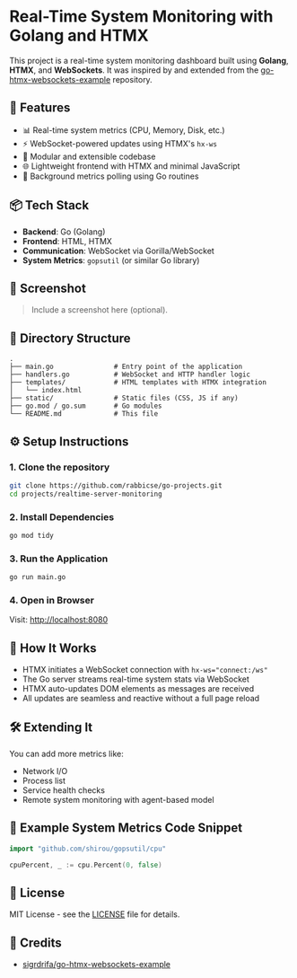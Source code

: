 # Real-Time System Monitoring with Golang and HTMX

This project is a real-time system monitoring dashboard built using **Golang**, **HTMX**, and **WebSockets**. It was inspired by and extended from the [go-htmx-websockets-example](https://github.com/sigrdrifa/go-htmx-websockets-example) repository.

## 🚀 Features

- 📊 Real-time system metrics (CPU, Memory, Disk, etc.)
- ⚡ WebSocket-powered updates using HTMX's `hx-ws`
- 🧹 Modular and extensible codebase
- 🌐 Lightweight frontend with HTMX and minimal JavaScript
- 🔁 Background metrics polling using Go routines

## 📦 Tech Stack

- **Backend**: Go (Golang)
- **Frontend**: HTML, HTMX
- **Communication**: WebSocket via Gorilla/WebSocket
- **System Metrics**: `gopsutil` (or similar Go library)

## 📸 Screenshot

> Include a screenshot here (optional).

## 📁 Directory Structure

```
.
├── main.go               # Entry point of the application
├── handlers.go           # WebSocket and HTTP handler logic
├── templates/            # HTML templates with HTMX integration
│   └── index.html
├── static/               # Static files (CSS, JS if any)
├── go.mod / go.sum       # Go modules
└── README.md             # This file
```

## ⚙️ Setup Instructions

### 1. Clone the repository

```bash
git clone https://github.com/rabbicse/go-projects.git
cd projects/realtime-server-monitoring
```

### 2. Install Dependencies

```bash
go mod tidy
```

### 3. Run the Application

```bash
go run main.go
```

### 4. Open in Browser

Visit: [http://localhost:8080](http://localhost:8080)

## 📡 How It Works

- HTMX initiates a WebSocket connection with `hx-ws="connect:/ws"`
- The Go server streams real-time system stats via WebSocket
- HTMX auto-updates DOM elements as messages are received
- All updates are seamless and reactive without a full page reload

## 🛠️ Extending It

You can add more metrics like:
- Network I/O
- Process list
- Service health checks
- Remote system monitoring with agent-based model

## 🧚 Example System Metrics Code Snippet

```go
import "github.com/shirou/gopsutil/cpu"

cpuPercent, _ := cpu.Percent(0, false)
```

## 📄 License

MIT License - see the [LICENSE](LICENSE) file for details.

## 🙏 Credits

- [sigrdrifa/go-htmx-websockets-example](https://github.com/sigrdrifa/go-htmx-websockets-example)

